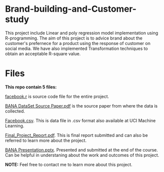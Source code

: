 # Brand-building-and-Customer-study
This project include Linear and poly regression model implementation using R-programming. The aim of this project is to advice brand about the customer's prefernece for a product using the response of customer on social media. We have also implemented Transformation techniques to obtain an acceptable R-square value. 

# Files
**This repo contain 5 files:** 

[facebook.r](https://github.com/himanshuajmera/Brand-building-and-Customer-study/blob/master/facebook.R) is source code file for the entire project.

[BANA DataSet Source Paper.pdf](https://github.com/himanshuajmera/Brand-building-and-Customer-study/blob/master/BANA%20DataSet%20Source%20Paper.pdf) is the source paper from where the data is collected.

[Facebook.csv](https://github.com/himanshuajmera/Brand-building-and-Customer-study/blob/master/Facebook.csv). This is data file in .csv format also available at UCI Machine Learning. 

[Final_Project_Report.pdf](https://github.com/himanshuajmera/Brand-building-and-Customer-study/blob/master/Final_Project_Report.pdf). This is final report submitted and can also be referred to learn more about the project.

[BANA Presentation.pptx](https://github.com/himanshuajmera/Brand-building-and-Customer-study/blob/master/BANA%20Presentation.pptx). Presented and submitted at the end of the course. Can be helpful in understaning about the work and outcomes of this project.

**NOTE:** Feel free to contact me to learn more about this project.
